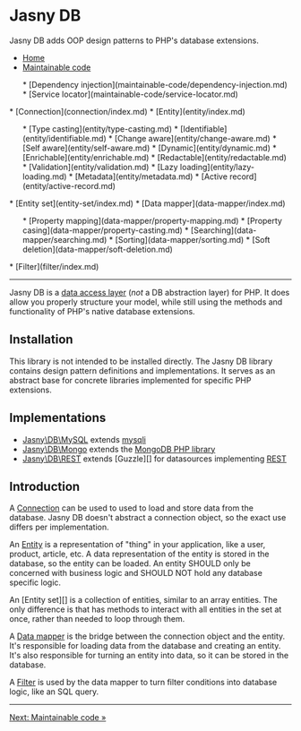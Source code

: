 # Jasny DB

Jasny DB adds OOP design patterns to PHP's database extensions.

* [Home](index.md)
* [Maintainable code](maintainable-code/index.md)
<ul>
  * [Dependency injection](maintainable-code/dependency-injection.md)
  * [Service locator](maintainable-code/service-locator.md)
</ul>
* [Connection](connection/index.md)
* [Entity](entity/index.md)
<ul>
  * [Type casting](entity/type-casting.md)
  * [Identifiable](entity/identifiable.md)
  * [Change aware](entity/change-aware.md)
  * [Self aware](entity/self-aware.md)
  * [Dynamic](entity/dynamic.md)
  * [Enrichable](entity/enrichable.md)
  * [Redactable](entity/redactable.md)
  * [Validation](entity/validation.md)
  * [Lazy loading](entity/lazy-loading.md)
  * [Metadata](entity/metadata.md)
  * [Active record](entity/active-record.md)
</ul>
* [Entity set](entity-set/index.md)
* [Data mapper](data-mapper/index.md)
<ul>
  * [Property mapping](data-mapper/property-mapping.md)
  * [Property casing](data-mapper/property-casting.md)
  * [Searching](data-mapper/searching.md)
  * [Sorting](data-mapper/sorting.md)
  * [Soft deletion](data-mapper/soft-deletion.md)
</ul>
* [Filter](filter/index.md)

---

Jasny DB is a [data access layer](https://en.wikipedia.org/wiki/Data_access_layer) (*not* a DB abstraction layer) for
PHP. It does allow you properly structure your model, while still using the methods and functionality of PHP's native
database extensions.

## Installation

This library is not intended to be installed directly. The Jasny DB library contains design pattern definitions and
implementations. It serves as an abstract base for concrete libraries implemented for specific PHP extensions.

## Implementations

* [Jasny\DB\MySQL][] extends [mysqli][]
* [Jasny\DB\Mongo][] extends the [MongoDB PHP library][]
* [Jasny\DB\REST][] extends [Guzzle][] for datasources implementing [REST][]

## Introduction

A [Connection][] can be used to used to load and store data from the database. Jasny DB doesn't abstract a connection
object, so the exact use differs per implementation.

An [Entity][] is a representation of "thing" in your application, like a user, product, article, etc. A data
representation of the entity is stored in the database, so the entity can be loaded. An entity SHOULD only be
concerned with business logic and SHOULD NOT hold any database specific logic.

An [Entity set][] is a collection of entities, similar to an array entities. The only difference is that has methods to
interact with all entities in the set at once, rather than needed to loop through them.

A [Data mapper][] is the bridge between the connection object and the entity. It's responsible for loading data from
the database and creating an entity. It's also responsible for turning an entity into data, so it can be stored in the
database.

A [Filter][] is used by the data mapper to turn filter conditions into database logic, like an SQL query.


[Jasny\DB\MySQL]: https://github.com/jasny/db-mysql
[mysqli]: http://php.net/mysqli
[Jasny\DB\Mongo]: https://github.com/jasny/db-mongo
[MongoDB PHP library]: https://github.com/mongodb/mongo-php-library
[Jasny\DB\REST]: https://github.com/jasny/db-rest
[REST]: https://en.wikipedia.org/wiki/Representational_state_transfer

[Connection]: connection/index.md
[Entity]: entity/index.md
[Data mapper]: data-mapper/index.md
[Filter]: filter/index.md

---

[Next: Maintainable code »](introduction/maintainable-code.md)


